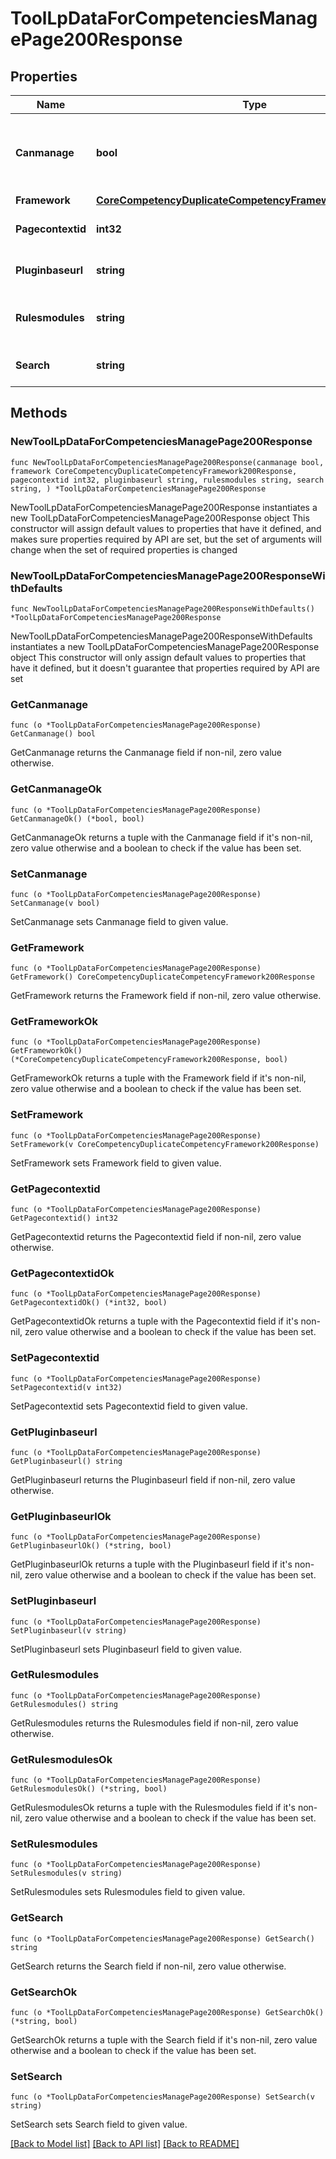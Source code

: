 # ToolLpDataForCompetenciesManagePage200Response

## Properties

Name | Type | Description | Notes
------------ | ------------- | ------------- | -------------
**Canmanage** | **bool** | True if this user has permission to manage competency frameworks | [default to null]
**Framework** | [**CoreCompetencyDuplicateCompetencyFramework200Response**](CoreCompetencyDuplicateCompetencyFramework200Response.md) |  | 
**Pagecontextid** | **int32** | Context id for the framework | [default to null]
**Pluginbaseurl** | **string** | Plugin base url | [default to "null"]
**Rulesmodules** | **string** | JSON encoded data for rules | [default to "null"]
**Search** | **string** | Current search string | [default to "null"]

## Methods

### NewToolLpDataForCompetenciesManagePage200Response

`func NewToolLpDataForCompetenciesManagePage200Response(canmanage bool, framework CoreCompetencyDuplicateCompetencyFramework200Response, pagecontextid int32, pluginbaseurl string, rulesmodules string, search string, ) *ToolLpDataForCompetenciesManagePage200Response`

NewToolLpDataForCompetenciesManagePage200Response instantiates a new ToolLpDataForCompetenciesManagePage200Response object
This constructor will assign default values to properties that have it defined,
and makes sure properties required by API are set, but the set of arguments
will change when the set of required properties is changed

### NewToolLpDataForCompetenciesManagePage200ResponseWithDefaults

`func NewToolLpDataForCompetenciesManagePage200ResponseWithDefaults() *ToolLpDataForCompetenciesManagePage200Response`

NewToolLpDataForCompetenciesManagePage200ResponseWithDefaults instantiates a new ToolLpDataForCompetenciesManagePage200Response object
This constructor will only assign default values to properties that have it defined,
but it doesn't guarantee that properties required by API are set

### GetCanmanage

`func (o *ToolLpDataForCompetenciesManagePage200Response) GetCanmanage() bool`

GetCanmanage returns the Canmanage field if non-nil, zero value otherwise.

### GetCanmanageOk

`func (o *ToolLpDataForCompetenciesManagePage200Response) GetCanmanageOk() (*bool, bool)`

GetCanmanageOk returns a tuple with the Canmanage field if it's non-nil, zero value otherwise
and a boolean to check if the value has been set.

### SetCanmanage

`func (o *ToolLpDataForCompetenciesManagePage200Response) SetCanmanage(v bool)`

SetCanmanage sets Canmanage field to given value.


### GetFramework

`func (o *ToolLpDataForCompetenciesManagePage200Response) GetFramework() CoreCompetencyDuplicateCompetencyFramework200Response`

GetFramework returns the Framework field if non-nil, zero value otherwise.

### GetFrameworkOk

`func (o *ToolLpDataForCompetenciesManagePage200Response) GetFrameworkOk() (*CoreCompetencyDuplicateCompetencyFramework200Response, bool)`

GetFrameworkOk returns a tuple with the Framework field if it's non-nil, zero value otherwise
and a boolean to check if the value has been set.

### SetFramework

`func (o *ToolLpDataForCompetenciesManagePage200Response) SetFramework(v CoreCompetencyDuplicateCompetencyFramework200Response)`

SetFramework sets Framework field to given value.


### GetPagecontextid

`func (o *ToolLpDataForCompetenciesManagePage200Response) GetPagecontextid() int32`

GetPagecontextid returns the Pagecontextid field if non-nil, zero value otherwise.

### GetPagecontextidOk

`func (o *ToolLpDataForCompetenciesManagePage200Response) GetPagecontextidOk() (*int32, bool)`

GetPagecontextidOk returns a tuple with the Pagecontextid field if it's non-nil, zero value otherwise
and a boolean to check if the value has been set.

### SetPagecontextid

`func (o *ToolLpDataForCompetenciesManagePage200Response) SetPagecontextid(v int32)`

SetPagecontextid sets Pagecontextid field to given value.


### GetPluginbaseurl

`func (o *ToolLpDataForCompetenciesManagePage200Response) GetPluginbaseurl() string`

GetPluginbaseurl returns the Pluginbaseurl field if non-nil, zero value otherwise.

### GetPluginbaseurlOk

`func (o *ToolLpDataForCompetenciesManagePage200Response) GetPluginbaseurlOk() (*string, bool)`

GetPluginbaseurlOk returns a tuple with the Pluginbaseurl field if it's non-nil, zero value otherwise
and a boolean to check if the value has been set.

### SetPluginbaseurl

`func (o *ToolLpDataForCompetenciesManagePage200Response) SetPluginbaseurl(v string)`

SetPluginbaseurl sets Pluginbaseurl field to given value.


### GetRulesmodules

`func (o *ToolLpDataForCompetenciesManagePage200Response) GetRulesmodules() string`

GetRulesmodules returns the Rulesmodules field if non-nil, zero value otherwise.

### GetRulesmodulesOk

`func (o *ToolLpDataForCompetenciesManagePage200Response) GetRulesmodulesOk() (*string, bool)`

GetRulesmodulesOk returns a tuple with the Rulesmodules field if it's non-nil, zero value otherwise
and a boolean to check if the value has been set.

### SetRulesmodules

`func (o *ToolLpDataForCompetenciesManagePage200Response) SetRulesmodules(v string)`

SetRulesmodules sets Rulesmodules field to given value.


### GetSearch

`func (o *ToolLpDataForCompetenciesManagePage200Response) GetSearch() string`

GetSearch returns the Search field if non-nil, zero value otherwise.

### GetSearchOk

`func (o *ToolLpDataForCompetenciesManagePage200Response) GetSearchOk() (*string, bool)`

GetSearchOk returns a tuple with the Search field if it's non-nil, zero value otherwise
and a boolean to check if the value has been set.

### SetSearch

`func (o *ToolLpDataForCompetenciesManagePage200Response) SetSearch(v string)`

SetSearch sets Search field to given value.



[[Back to Model list]](../README.md#documentation-for-models) [[Back to API list]](../README.md#documentation-for-api-endpoints) [[Back to README]](../README.md)


